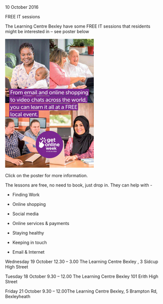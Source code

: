 10 October 2016

FREE IT sessions

The Learning Centre Bexley have some FREE IT sessions that residents might be interested in – see poster below

[](http://www.northcrayresidents.org.uk/posters/poster57.pdf)

![Image](images/nm0099_1.png)

Click on the poster for more information.

The lessons are free, no need to book, just drop in. They can help with -

- Finding Work

- Online shopping

- Social media

- Online services & payments

- Staying healthy

- Keeping in touch

- Email & Internet

Wednesday 19 October 12.30 – 3.00 The Learning Centre Bexley , 3 Sidcup High Street

Tuesday 18 October 9.30 – 12.00 The Learning Centre Bexley 101 Erith High Street

Friday 21 October 9.30 – 12.00The Learning Centre Bexley, 5 Brampton Rd, Bexleyheath
